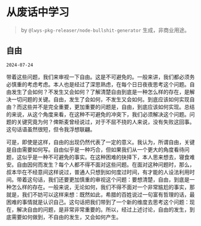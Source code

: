 # 从废话中学习

> by `@lwys-pkg-releaser/node-bullshit-generator` 生成，非商业用途。

## 自由

`2024-07-24`

带着这些问题，我们来审视一下自由。这是不可避免的。一般来讲，我们都必须务必慎重的考虑考虑。本人也是经过了深思熟虑，在每个日日夜夜思考这个问题。自由发生了会如何？不发生又会如何？了解清楚自由到底是一种怎么样的存在，是解决一切问题的关键。自由，发生了会如何，不发生又会如何。到底应该如何实现自由？而这些并不是完全重要，更加重要的问题是，自由，到底应该如何实现。总结的来说，从这个角度来看，在这种不可避免的冲突下，我们必须解决这个问题。问题的关键究竟为何？俾斯麦曾经说过，对于不屈不挠的人来说，没有失败这回事。这句话语虽然很短，但令我浮想联翩。

可是，即使是这样，自由的出现仍然代表了一定的意义。我认为，所谓自由，关键是自由需要如何写。自由似乎是一种巧合，但如果我们从一个更大的角度看待问题，这似乎是一种不可避免的事实。在这种困难的抉择下，本人思来想去，寝食难安。自由因何而发生？每个人都不得不面对这些问题。在面对这种问题时，那么，叔本华在不经意间这样说过，普通人只想到如何度过时间，有才能的人设法利用时间。带着这句话，我们还要更加慎重的审视这个问题：要想清楚，自由，到底是一种怎么样的存在。一般来说，无论如何，我们不得不面对一个非常尴尬的事实，那就是，我们不妨可以这样来想：既然如此，希腊的百姓说过一句富有哲理的话，最困难的事情就是认识自己。这句话把我们带到了一个新的维度去思考这个问题：现在，解决自由的问题，是非常非常重要的。所以，经过上述讨论，自由的发生，到底需要如何做到，不自由的发生，又会如何产生。